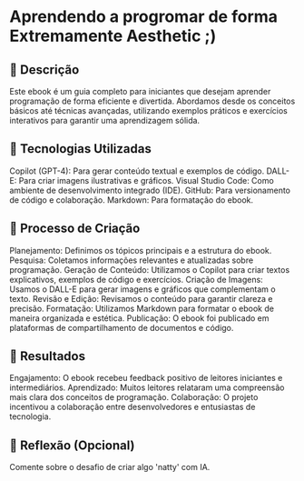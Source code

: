 # Aprendendo a progromar de forma Extremamente Aesthetic ;)

## 📒 Descrição
Este ebook é um guia completo para iniciantes que desejam aprender programação de forma eficiente e divertida. Abordamos desde os conceitos básicos até técnicas avançadas, utilizando exemplos práticos e exercícios interativos para garantir uma aprendizagem sólida.

## 🤖 Tecnologias Utilizadas
Copilot (GPT-4): Para gerar conteúdo textual e exemplos de código.
DALL-E: Para criar imagens ilustrativas e gráficos.
Visual Studio Code: Como ambiente de desenvolvimento integrado (IDE).
GitHub: Para versionamento de código e colaboração.
Markdown: Para formatação do ebook.

## 🧐 Processo de Criação
Planejamento: Definimos os tópicos principais e a estrutura do ebook.
Pesquisa: Coletamos informações relevantes e atualizadas sobre programação.
Geração de Conteúdo: Utilizamos o Copilot para criar textos explicativos, exemplos de código e exercícios.
Criação de Imagens: Usamos o DALL-E para gerar imagens e gráficos que complementam o texto.
Revisão e Edição: Revisamos o conteúdo para garantir clareza e precisão.
Formatação: Utilizamos Markdown para formatar o ebook de maneira organizada e estética.
Publicação: O ebook foi publicado em plataformas de compartilhamento de documentos e código.

## 🚀 Resultados
Engajamento: O ebook recebeu feedback positivo de leitores iniciantes e intermediários.
Aprendizado: Muitos leitores relataram uma compreensão mais clara dos conceitos de programação.
Colaboração: O projeto incentivou a colaboração entre desenvolvedores e entusiastas de tecnologia.

## 💭 Reflexão (Opcional)
Comente sobre o desafio de criar algo 'natty' com IA.
